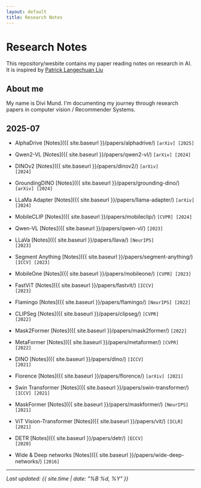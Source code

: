```yaml
---
layout: default
title: Research Notes
---
```


# Research Notes

This repository/wesbite contains my paper reading notes on research in AI. It is inspired by [Patrick Langechuan Liu]({{https://patrick-llgc.github.io/Learning-Deep-Learning/}})

## About me

My name is Divi Mund. I'm documenting my journey through research papers in computer vision / Recommender Systems.

## 2025-07

* AlphaDrive [Notes]({{ site.baseurl }}/papers/alphadrive/) <code>[arXiv] [2025]</code>

* Qwen2-VL [Notes]({{ site.baseurl }}/papers/qwen2-vl/) <code>[arXiv] [2024]</code>

* DINOv2 [Notes]({{ site.baseurl }}/papers/dinov2/) <code>[arXiv] [2024]</code>

* GroundingDINO [Notes]({{ site.baseurl }}/papers/grounding-dino/) <code>[arXiv] [2024]</code>

* LLaMa Adapter [Notes]({{ site.baseurl }}/papers/llama-adapter/) <code>[arXiv] [2024]</code>

* MobileCLIP [Notes]({{ site.baseurl }}/papers/mobileclip/) <code>[CVPR] [2024]</code>

* Qwen-VL [Notes]({{ site.baseurl }}/papers/qwen-vl/) <code>[2023]</code>

* LLaVa [Notes]({{ site.baseurl }}/papers/llava/) <code>[NeurIPS] [2023]</code>

* Segment Anything [Notes]({{ site.baseurl }}/papers/segment-anything/) <code>[ICCV] [2023]</code>

* MobileOne [Notes]({{ site.baseurl }}/papers/mobileone/) <code>[CVPR] [2023]</code>

* FastViT [Notes]({{ site.baseurl }}/papers/fastvit/) <code>[ICCV] [2023]</code>

* Flamingo [Notes]({{ site.baseurl }}/papers/flamingo/) <code>[NeurIPS] [2022]</code>

* CLIPSeg [Notes]({{ site.baseurl }}/papers/clipseg/) <code>[CVPR] [2022]</code>

* Mask2Former [Notes]({{ site.baseurl }}/papers/mask2former/) <code>[2022]</code>

* MetaFormer [Notes]({{ site.baseurl }}/papers/metaformer/) <code>[CVPR] [2022]</code>

* DINO [Notes]({{ site.baseurl }}/papers/dino/) <code>[ICCV] [2021]</code>

* Florence [Notes]({{ site.baseurl }}/papers/florence/) <code>[arXiv] [2021]</code>

* Swin Transformer [Notes]({{ site.baseurl }}/papers/swin-transformer/) <code>[ICCV] [2021]</code>

* MaskFormer [Notes]({{ site.baseurl }}/papers/maskformer/) <code>[NeurIPS] [2021]</code>

* ViT Vision-Transformer [Notes]({{ site.baseurl }}/papers/vit/) <code>[ICLR] [2021]</code>

* DETR [Notes]({{ site.baseurl }}/papers/detr/) <code>[ECCV] [2020]</code>

* Wide & Deep networks [Notes]({{ site.baseurl }}/papers/wide-deep-networks/) <code>[2016]</code>

---

*Last updated: {{ site.time | date: "%B %d, %Y" }}* 